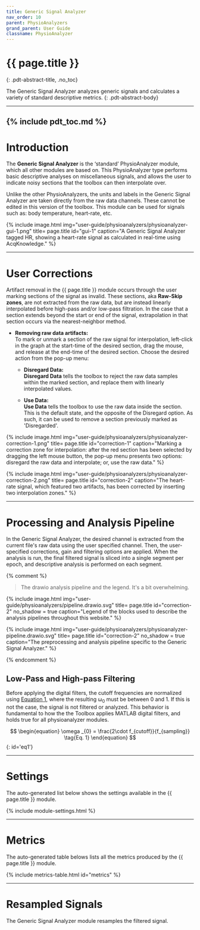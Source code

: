 ```yaml
---
title: Generic Signal Analyzer
nav_order: 10
parent: PhysioAnalyzers
grand_parent: User Guide
classname: PhysioAnalyzer
---
```


# {{ page.title }}
{: .pdt-abstract-title, .no_toc}

The Generic Signal Analyzer analyzes generic signals and calculates a variety of standard descriptive metrics.
{: .pdt-abstract-body}

---
{% include pdt_toc.md %}
---

# Introduction
The **Generic Signal Analyzer** is the ‘standard’ PhysioAnalyzer module, which all other modules are based on. This PhysioAnalyzer type performs basic descriptive analyses on miscellaneous signals, and allows the user to indicate noisy sections that the toolbox can then interpolate over.

Unlike the other PhysioAnalyzers, the units and labels in the Generic Signal Analyzer are taken directly from the raw data channels. These cannot be edited in this version of the toolbox. This module can be used for signals such as: body temperature, heart-rate, etc.

{% include image.html
    img="user-guide/physioanalyzers/physioanalyzer-gui-1.png"
    title= page.title
    id="gui-1"
    caption="A Generic Signal Analyzer tagged HR, showing a heart-rate signal as calculated in real-time using AcqKnowledge." %} 

---

# User Corrections #
Artifact removal in the {{ page.title }} module occurs through the user marking sections of the signal as invalid. These sections, aka **Raw-Skip zones**, are not extracted from the raw data, but are instead linearly interpolated before high-pass and/or low-pass filtration. In the case that a section extends beyond the start or end of the signal, extrapolation in that section occurs via the nearest-neighbor method.

 - **Removing raw data artifacts:**  
    To mark or unmark a section of the raw signal for interpolation, left-click in the graph at the start-time of the desired section, drag the mouse, and release at the end-time of the desired section. Choose the desired action from the pop-up menu:
    
     - **Disregard Data:**  
        **Disregard Data** tells the toolbox to reject the raw data samples within the marked section, and replace them with linearly interpolated values.

     - **Use Data:**  
        **Use Data** tells the toolbox to use the raw data inside the section. This is the default state, and the opposite of the Disregard option. As such, it can be used to remove a section previously marked as 'Disregarded'. 

{% include image.html
    img="user-guide/physioanalyzers/physioanalyzer-correction-1.png"
    title= page.title
    id="correction-1"
    caption="Marking a correction zone for interpolation: after the red section has been selected by dragging the left mouse button, the pop-up menu presents two options: disregard the raw data and interpolate; or, use the raw data." %} 

{% include image.html
    img="user-guide/physioanalyzers/physioanalyzer-correction-2.png"
    title= page.title
    id="correction-2"
    caption="The heart-rate signal, which featured two artifacts, has been corrected by inserting two interpolation zones." %} 

---

# Processing and Analysis Pipeline
In the Generic Signal Analyzer, the desired channel is extracted from the current file's raw data using the user specified channel. Then, the user-specified corrections, gain and filtering options are applied. When the analysis is run, the final filtered signal is sliced into a single segment per epoch, and descriptive analysis is performed on each segment.

{% comment %}

> The drawio analysis pipeline and the legend. It's a bit overwhelming.

{% include image.html
    img="user-guide/physioanalyzers/pipeline.drawio.svg"
    title= page.title
    id="correction-2"
    no_shadow = true
    caption="Legend of the blocks used to describe the analysis pipelines throughout this website." %}  

{% include image.html
    img="user-guide/physioanalyzers/physioanalyzer-pipeline.drawio.svg"
    title= page.title
    id="correction-2"
    no_shadow = true
    caption="The preprocessing and analysis pipeline specific to the Generic Signal Analyzer." %} 

{% endcomment %}

## Low-Pass and High-pass Filtering ##
Before applying the digital filters, the cutoff frequencies are normalized using [Equation 1](#eq1), where the resulting ω<sub>0</sub> must be between 0 and 1. If this is not the case, the signal is not filtered or analyzed. This behavior is fundamental to how the the Toolbox applies MATLAB digital filters, and holds true for all physioanalyzer modules.

<!-- Lib for equations: 
Tip: https://www.codecogs.com/latex/eqneditor.php
-->
<script type="text/javascript" async
  src="https://cdn.mathjax.org/mathjax/latest/MathJax.js?config=TeX-MML-AM_CHTML">
</script>

$$
\begin{equation}
\omega _{0} = \frac{2\cdot f_{cutoff}}{f_{sampling}} \tag{Eq. 1}
\end{equation} 
$${: id='eq1'}


---

# Settings
The auto-generated list below shows the settings available in the {{ page.title }} module.

{% include module-settings.html %}

---

# Metrics
The auto-generated table belows lists all the metrics produced by the {{ page.title }} module.

{% include metrics-table.html id="metrics" %}

---

# Resampled Signals
The Generic Signal Analyzer module resamples the filtered signal.
